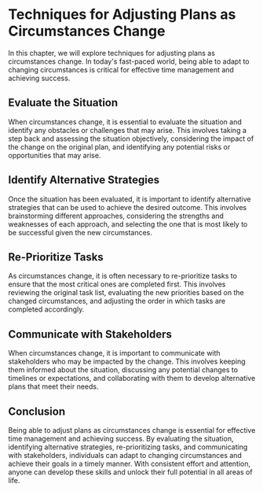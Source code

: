 Techniques for Adjusting Plans as Circumstances Change
=========================================================================================================

In this chapter, we will explore techniques for adjusting plans as circumstances change. In today's fast-paced world, being able to adapt to changing circumstances is critical for effective time management and achieving success.

Evaluate the Situation
----------------------

When circumstances change, it is essential to evaluate the situation and identify any obstacles or challenges that may arise. This involves taking a step back and assessing the situation objectively, considering the impact of the change on the original plan, and identifying any potential risks or opportunities that may arise.

Identify Alternative Strategies
-------------------------------

Once the situation has been evaluated, it is important to identify alternative strategies that can be used to achieve the desired outcome. This involves brainstorming different approaches, considering the strengths and weaknesses of each approach, and selecting the one that is most likely to be successful given the new circumstances.

Re-Prioritize Tasks
-------------------

As circumstances change, it is often necessary to re-prioritize tasks to ensure that the most critical ones are completed first. This involves reviewing the original task list, evaluating the new priorities based on the changed circumstances, and adjusting the order in which tasks are completed accordingly.

Communicate with Stakeholders
-----------------------------

When circumstances change, it is important to communicate with stakeholders who may be impacted by the change. This involves keeping them informed about the situation, discussing any potential changes to timelines or expectations, and collaborating with them to develop alternative plans that meet their needs.

Conclusion
----------

Being able to adjust plans as circumstances change is essential for effective time management and achieving success. By evaluating the situation, identifying alternative strategies, re-prioritizing tasks, and communicating with stakeholders, individuals can adapt to changing circumstances and achieve their goals in a timely manner. With consistent effort and attention, anyone can develop these skills and unlock their full potential in all areas of life.
